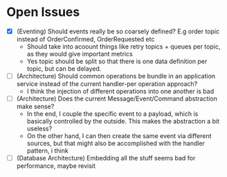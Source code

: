 # Open Issues

- [X] (Eventing) Should events really be so coarsely defined? E.g order topic instead of OrderConfirmed, OrderRequested etc
  - Should take into acoount things like retry topics + queues per topic, as they would give important metrics
  - Yes topic should be split so that there is one data definition per topic, but can be delayed.
- [ ] (Architecture) Should common operations be bundle in an application service instead of the current handler-per operation approach?
  - I think the injection of different operations into one another is bad
- [ ] (Architecture) Does the current Message/Event/Command abstraction make sense?
  - In the end, I couple the specific event to a payload, which is basically controlled by the outside. This makes the abstraction a bit useless?
  - On the other hand, I can then create the same event via different sources, but that might also be accomplished with the handler pattern, i think
- [ ] (Database Architecture) Embedding all the stuff seems bad for performance, maybe revisit